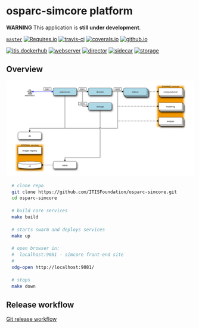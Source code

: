 # osparc-simcore platform

**WARNING** This application is **still under development**.

<!-- NOTE: when branched replace `master` in urls -->
[`master`](https://github.com/itisfoundation/osparc-simcore/tree/master)
[![Requires.io]](https://requires.io/github/ITISFoundation/osparc-simcore/requirements/?branch=master "State of third party python dependencies")
[![travis-ci]](https://travis-ci.org/ITISFoundation/osparc-simcore "State of CI: build, test and pushing images")
[![coverals.io]](https://coveralls.io/github/ITISFoundation/osparc-simcore?branch=master "Test coverage")
[![github.io]](https://itisfoundation.github.io/)


[![itis.dockerhub]](https://hub.docker.com/u/itisfoundation)
[![webserver]](https://microbadger.com/images/itisfoundation/webserver "More on itisfoundation/webserver:staging-latest image")
[![director]](https://microbadger.com/images/itisfoundation/director "More on itisfoundation/director:staging-latest image")
[![sidecar]](https://microbadger.com/images/itisfoundation/sidecar "More on itisfoundation/sidecar:staging-latest image")
[![storage]](https://microbadger.com/images/itisfoundation/storage "More on itisfoundation/storage:staging-latest image")

<!-- ADD HERE ALL BADGE URLS -->
[Requires.io]:https://img.shields.io/requires/github/ITISFoundation/osparc-simcore.svg
[travis-ci]:https://travis-ci.org/ITISFoundation/osparc-simcore.svg?branch=master
[coverals.io]:https://coveralls.io/repos/github/ITISFoundation/osparc-simcore/badge.svg?branch=master
[github.io]:https://img.shields.io/website-up-down-green-red/https/itisfoundation.github.io.svg?label=documentation
[itis.dockerhub]:https://img.shields.io/website/https/hub.docker.com/u/itisfoundation.svg?down_color=red&label=dockerhub%20repos&up_color=green
[webserver]:https://img.shields.io/microbadger/image-size/itisfoundation/webserver/staging-latest.svg?label=webserver&style=flat
[director]:https://img.shields.io/microbadger/image-size/itisfoundation/director/staging-latest.svg?label=director&style=flat
[sidecar]:https://img.shields.io/microbadger/image-size/itisfoundation/sidecar/staging-latest.svg?label=sidecar&style=flat
[storage]:https://img.shields.io/microbadger/image-size/itisfoundation/storage/staging-latest.svg?label=storage&style=flat
<!---------------------------->

## Overview

![service-web](docs/img/service-interaction.svg)


```bash
  # clone repo
  git clone https://github.com/ITISFoundation/osparc-simcore.git
  cd osparc-simcore

  # build core services
  make build

  # starts swarm and deploys services
  make up

  # open browser in:
  #  localhost:9081 - simcore front-end site
  #
  xdg-open http://localhost:9081/

  # stops
  make down
```

## Release workflow

[Git release workflow](ops/README.md)
